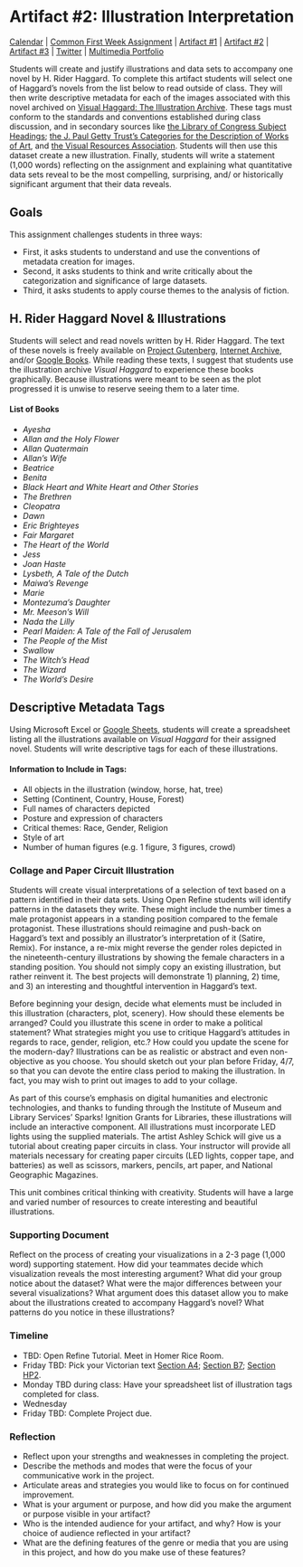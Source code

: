 <link rel="shortcut icon" href="https://kholterhoff.github.io/F17_ENG_1102/favicon.ico" type="image/x-icon">
<link rel="icon" href="https://kholterhoff.github.io/F17_ENG_1102/favicon.ico" type="image/x-icon">

<h1>Artifact #2: Illustration Interpretation</h1>

<a href="https://kholterhoff.github.io/S18_ENG_1102/Victorian_Digital_Humanities">Calendar</a>  |  <a href="https://kholterhoff.github.io/S18_ENG_1102/Common_First_Week_Assignment">Common First Week Assignment</a> | <a href="https://kholterhoff.github.io/S18_ENG_1102/Artifact_1">Artifact #1</a> |  <a href="https://kholterhoff.github.io/S18_ENG_1102/Artifact_2">Artifact #2</a> |  <a href="https://kholterhoff.github.io/S18_ENG_1102/Artifact_3">Artifact #3</a> |  <a href="https://kholterhoff.github.io/S18_ENG_1102/Twitter">Twitter</a> | <a href="https://kholterhoff.github.io/S18_ENG_1102/Multimedia_Portfolio">Multimedia Portfolio</a>

Students will create and justify illustrations and data sets to accompany one novel by H. Rider Haggard. To complete this artifact students will select one of Haggard’s novels from the list below to read outside of class. They will then write descriptive metadata for each of the images associated with this novel archived on <a href="www.visualhaggard.org">Visual Haggard: The Illustration Archive</a>. These tags must conform to the standards and conventions established during class discussion, and in secondary sources like <a href="http://id.loc.gov/authorities/subjects.html">the Library of Congress Subject Headings</a>; <a href="http://www.getty.edu/research/publications/electronic_publications/cdwa/">the J. Paul Getty Trust’s Categories for the Description of Works of Art</a>, and <a href="http://vraweb.org/">the Visual Resources Association</a>. Students will then use this dataset create a new illustration. Finally, students will write a statement (1,000 words) reflecting on the assignment and explaining what quantitative data sets reveal to be the most compelling, surprising, and/ or historically significant argument that their data reveals.


<h2>Goals</h2>

This assignment challenges students in three ways:

* First, it asks students to understand and use the conventions of metadata creation for images.
* Second, it asks students to think and write critically about the categorization and significance of large datasets.
* Third, it asks students to apply course themes to the analysis of fiction.


<h2>H. Rider Haggard Novel & Illustrations</h2>

Students will select and read novels written by H. Rider Haggard. The text of these novels is freely available on <a href="http://www.gutenberg.org/">Project Gutenberg</a>, <a href="https://archive.org/">Internet Archive</a>, and/or <a href="https://books.google.com/">Google Books</a>. While reading these texts, I suggest that students use the illustration archive _Visual Haggard_ to experience these books graphically. Because illustrations were meant to be seen as the plot progressed it is unwise to reserve seeing them to a later time.


<h4>List of Books</h4>

* _Ayesha_
* _Allan and the Holy Flower_
* _Allan Quatermain_
* _Allan’s Wife_
* _Beatrice_
* _Benita_
* _Black Heart and White Heart and Other Stories_
* _The Brethren_
* _Cleopatra_
* _Dawn_
* _Eric Brighteyes_
* _Fair Margaret_
* _The Heart of the World_
* _Jess_
* _Joan Haste_
* _Lysbeth, A Tale of the Dutch_
* _Maiwa’s Revenge_
* _Marie_
* _Montezuma’s Daughter_
* _Mr. Meeson’s Will_
* _Nada the Lilly_
* _Pearl Maiden: A Tale of the Fall of Jerusalem_
* _The People of the Mist_
* _Swallow_
* _The Witch’s Head_
* _The Wizard_
* _The World’s Desire_


<h2>Descriptive Metadata Tags</h2>

Using Microsoft Excel or <a href="https://www.google.com/sheets/about/">Google Sheets</a>, students will create a spreadsheet listing all the illustrations available on _Visual Haggard_ for their assigned novel. Students will write descriptive tags for each of these illustrations.

<h4>Information to Include in Tags:</h4>

* All objects in the illustration (window, horse, hat, tree)
* Setting (Continent, Country, House, Forest)
* Full names of characters depicted
* Posture and expression of characters
* Critical themes: Race, Gender, Religion
* Style of art
* Number of human figures (e.g. 1 figure, 3 figures, crowd)


<h3>Collage and Paper Circuit Illustration</h3>

Students will create visual interpretations of a selection of text based on a pattern identified in their data sets. Using Open Refine students will identify patterns in the datasets they write. These might include the number times a male protagonist appears in a standing position compared to the female protagonist. These illustrations should reimagine and push-back on Haggard’s text and possibly an illustrator’s interpretation of it (Satire, Remix). For instance, a re-mix might reverse the gender roles depicted in the nineteenth-century illustrations by showing the female characters in a standing position. You should not simply copy an existing illustration, but rather reinvent it. The best projects will demonstrate 1) planning, 2) time, and 3) an interesting and thoughtful intervention in Haggard’s text.

Before beginning your design, decide what elements must be included in this illustration (characters, plot, scenery). How should these elements be arranged? Could you illustrate this scene in order to make a political statement? What strategies might you use to critique Haggard’s attitudes in regards to race, gender, religion, etc.? How could you update the scene for the modern-day? Illustrations can be as realistic or abstract and even non-objective as you choose. You should sketch out your plan before Friday, 4/7, so that you can devote the entire class period to making the illustration. In fact, you may wish to print out images to add to your collage.

As part of this course’s emphasis on digital humanities and electronic technologies, and thanks to funding through the Institute of Museum and Library Services’ Sparks! Ignition Grants for Libraries, these illustrations will include an interactive component. All illustrations must incorporate LED lights using the supplied materials. The artist Ashley Schick will give us a tutorial about creating paper circuits in class. Your instructor will provide all materials necessary for creating paper circuits (LED lights, copper tape, and batteries) as well as scissors, markers, pencils, art paper, and National Geographic Magazines.

This unit combines critical thinking with creativity. Students will have a large and varied number of resources to create interesting and beautiful illustrations.


<h3>Supporting Document </h3>

Reflect on the process of creating your visualizations in a 2-3 page (1,000 word) supporting statement. How did your teammates decide which visualization reveals the most interesting argument? What did your group notice about the dataset? What were the major differences between your several visualizations? What argument does this dataset allow you to make about the illustrations created to accompany Haggard’s novel? What patterns do you notice in these illustrations?


<h3>Timeline</h3>

* TBD: Open Refine Tutorial. Meet in Homer Rice Room.
* Friday TBD: Pick your Victorian text <a href="">Section A4</a>; <a href="">Section B7</a>; <a href="">Section HP2</a>.
* Monday TBD during class: Have your spreadsheet list of illustration tags completed for class.
* Wednesday
* Friday TBD: Complete Project due.


<h3>Reflection</h3>

* Reflect upon your strengths and weaknesses in completing the project.
* Describe the methods and modes that were the focus of your communicative work in the project.
* Articulate areas and strategies you would like to focus on for continued improvement.
* What is your argument or purpose, and how did you make the argument or purpose visible in your artifact?
* Who is the intended audience for your artifact, and why? How is your choice of audience reflected in your artifact?
* What are the defining features of the genre or media that you are using in this project, and how do you make use of these features?
